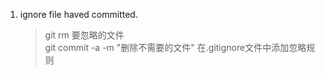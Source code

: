 1. ignore file haved committed.
   > git rm 要忽略的文件  
   > git commit -a -m "删除不需要的文件"
   > 在.gitignore文件中添加忽略规则